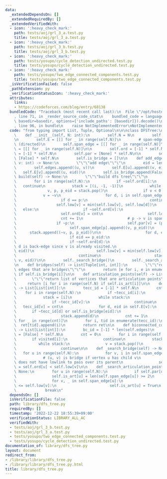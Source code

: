 ```yaml
---
data:
  _extendedDependsOn: []
  _extendedRequiredBy: []
  _extendedVerifiedWith:
  - icon: ':heavy_check_mark:'
    path: tests/aoj/grl_3_a.test.py
    title: tests/aoj/grl_3_a.test.py
  - icon: ':heavy_check_mark:'
    path: tests/aoj/grl_3_b.test.py
    title: tests/aoj/grl_3_b.test.py
  - icon: ':heavy_check_mark:'
    path: tests/yosupo/cycle_detection_undirected.test.py
    title: tests/yosupo/cycle_detection_undirected.test.py
  - icon: ':heavy_check_mark:'
    path: tests/yosupo/two_edge_connected_components.test.py
    title: tests/yosupo/two_edge_connected_components.test.py
  _isVerificationFailed: false
  _pathExtension: py
  _verificationStatusIcon: ':heavy_check_mark:'
  attributes:
    links:
    - https://codeforces.com/blog/entry/68138
  bundledCode: "Traceback (most recent call last):\n  File \"/opt/hostedtoolcache/PyPy/3.7.13/x64/site-packages/onlinejudge_verify/documentation/build.py\"\
    , line 71, in _render_source_code_stat\n    bundled_code = language.bundle(stat.path,\
    \ basedir=basedir, options={'include_paths': [basedir]}).decode()\n  File \"/opt/hostedtoolcache/PyPy/3.7.13/x64/site-packages/onlinejudge_verify/languages/python.py\"\
    , line 96, in bundle\n    raise NotImplementedError\nNotImplementedError\n"
  code: "from typing import List, Tuple, Optional\n\n\nclass DFSTree:\n    # cf: https://codeforces.com/blog/entry/68138\n\
    \    def __init__(self, N: int):\n        self.N = N\n        self.edges = []\n\
    \n        self.E = [[] for _ in range(self.N)]\n        # span-edge and back-edge\
    \ (directed)\n        self.span_edge = [[] for _ in range(self.N)]\n        self.back_edge\
    \ = [[] for _ in range(self.N)]\n\n        self.ord = [-1] * self.N\n        self.low\
    \ = [-1] * self.N\n        self.par = [None] * self.N\n\n        self.is_art =\
    \ [False] * self.N\n        self.is_bridge = []\n\n    def add_edge(self, u: int,\
    \ v: int) -> None:\n        \"\"\"add edge\"\"\"\n        eid = len(self.edges)\n\
    \        self.edges.append((u, v))\n        self.E[u].append((v, eid))\n     \
    \   self.E[v].append((u, eid))\n        self.is_bridge.append(False)\n\n    def\
    \ build(self) -> None:\n        \"\"\"build dfs tree\"\"\"\n        cnt = 0\n\
    \        for i in range(self.N):\n            if ~self.ord[i]:\n             \
    \   continue\n            stack = [(i, -1, -1)]\n            while stack:\n  \
    \              v, p, p_eid = stack.pop()\n                if v < 0:\n        \
    \            v = ~v\n                    for d, i in self.span_edge[v]:\n    \
    \                    if d == p:\n                            continue\n      \
    \                  self.low[v] = min(self.low[v], self.low[d])\n             \
    \   else:\n                    if ~self.ord[v]:\n                        continue\n\
    \                    self.ord[v] = cnt\n                    self.low[v] = cnt\n\
    \                    cnt += 1\n                    # p -> v is span-edge.\n  \
    \                  if ~p:\n                        self.par[v] = (p, p_eid)\n\
    \                        self.span_edge[p].append((v, p_eid))\n              \
    \      stack.append((~v, p, p_eid))\n\n                    for d, eid in self.E[v][::-1]:\n\
    \                        if eid == p_eid:\n                            continue\n\
    \                        if ~self.ord[d]:\n                            # v ->\
    \ d is back-edge since v is already visited.\n                            self.back_edge[v].append((d,\
    \ eid))\n                            self.low[v] = min(self.low[v], self.ord[d])\n\
    \                            continue\n                        stack.append((d,\
    \ v, eid))\n\n        self._search_bridge()\n        self._search_articulation_points()\n\
    \n    def bridges(self) -> List[Tuple[int, int]]:\n        \"\"\"return list of\
    \ edges that are bridges\"\"\"\n        return [e for i, e in enumerate(self.edges)\
    \ if self.is_bridge[i]]\n\n    def articulation_points(self) -> List[int]:\n \
    \       \"\"\"return list of vertices that are articulation points\"\"\"\n   \
    \     return [i for i in range(self.N) if self.is_art[i]]\n\n    def two_edge_connected_components(self)\
    \ -> List[List[int]]:\n        tecc_id = [-1] * self.N\n        cnt = 0\n    \
    \    for i in range(self.N):\n            if ~tecc_id[i]:\n                continue\n\
    \            stack = [i]\n            while stack:\n                v = stack.pop()\n\
    \                if ~tecc_id[v]:\n                    continue\n             \
    \   tecc_id[v] = cnt\n                for d, eid in self.E[v]:\n             \
    \       if ~tecc_id[d] or self.is_bridge[eid]:\n                        continue\n\
    \                    stack.append(d)\n            cnt += 1\n        ret = [[]\
    \ for _ in range(cnt)]\n        for i, tid in enumerate(tecc_id):\n          \
    \  ret[tid].append(i)\n        return ret\n\n    def biconnected_components(self)\
    \ -> List[List[int]]:\n        bc_id = [-1] * len(self.edges)\n        visited\
    \ = [False] * self.N\n        cnt = 0\n        for i in range(self.N):\n     \
    \       if visited[i]:\n                continue\n            stack = [i]\n  \
    \          while stack:\n                v = stack.pop()\n                if visited[v]:\n\
    \                    continue\n\n    def _search_bridge(self) -> None:\n     \
    \   for u in range(self.N):\n            for v, i in self.span_edge[u]:\n    \
    \            # (u, v) is bridge if vertex u has child v\n                # that\
    \ does not have lowlink to pass over its parent\n                self.is_bridge[i]\
    \ = self.ord[u] < self.low[v]\n\n    def _search_articulation_points(self) ->\
    \ None:\n        for u in range(self.N):\n            if self.par[u] is None:\n\
    \                self.is_art[u] = len(self.span_edge[u]) >= 2\n            else:\n\
    \                for v, _ in self.span_edge[u]:\n                    if self.ord[u]\
    \ <= self.low[v]:\n                        self.is_art[u] = True\n           \
    \             break\n"
  dependsOn: []
  isVerificationFile: false
  path: library/dfs_tree.py
  requiredBy: []
  timestamp: '2022-12-22 18:55:39+09:00'
  verificationStatus: LIBRARY_ALL_AC
  verifiedWith:
  - tests/aoj/grl_3_b.test.py
  - tests/aoj/grl_3_a.test.py
  - tests/yosupo/two_edge_connected_components.test.py
  - tests/yosupo/cycle_detection_undirected.test.py
documentation_of: library/dfs_tree.py
layout: document
redirect_from:
- /library/library/dfs_tree.py
- /library/library/dfs_tree.py.html
title: library/dfs_tree.py
---
```

